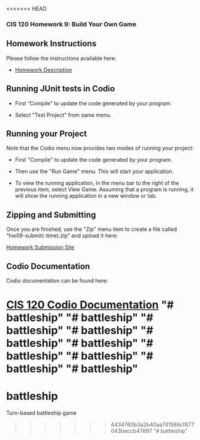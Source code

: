 <<<<<<< HEAD
### CIS 120 Homework 9: Build Your Own Game

## Homework Instructions

Please follow the instructions available here:

*   [Homework Description](http://www.cis.upenn.edu/~cis120/current/hw/hw09)

## Running JUnit tests in Codio

*   First “Compile” to update the code generated by your program.

*   Select "Test Project" from same menu.

## Running your Project

Note that the Codio menu now provides two modes of running your project:

*   First "Compile" to update the code generated by your program.

*   Then use the "Run Game" menu. This will start your application.

*   To view the running application, in the menu bar to the right of the
    previous item, select View Game. Assuming that a program is running, it will
    show the running application in a new window or tab.

## Zipping and Submitting

Once you are finished, use the "Zip" menu item to create a file called
"hw09-submit(-time).zip" and upload it here:

[Homework Submission Site](https://www.gradescope.com/courses/223042)

## Codio Documentation

Codio documentation can be found here:

[CIS 120 Codio Documentation](https://www.seas.upenn.edu/~cis120/current/codio/)
"# battleship" 
"# battleship" 
"# battleship" 
"# battleship" 
"# battleship" 
"# battleship" 
"# battleship" 
"# battleship" 
"# battleship" 
"# battleship" 
=======
# battleship
Turn-based battleship game
>>>>>>> 4434760b3a2b40aa741586cf877043beccb47697
"# battleship" 
